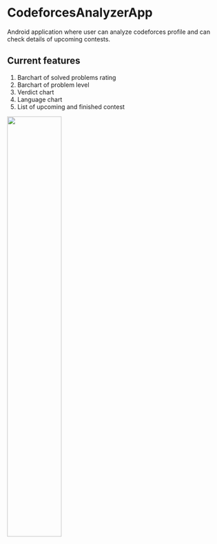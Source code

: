 # CodeforcesAnalyzerApp
Android application where user can analyze codeforces profile and can check details of upcoming contests.
## Current features

1. Barchart of solved problems rating
2. Barchart of problem level
3. Verdict chart
4. Language chart
5. List of upcoming and finished contest

<img src="https://github.com/anu18dec/CodeforcesAnalyzerApp/assets/88387189/67894a7b-862c-4c14-a417-96367550743a" width="50%">
